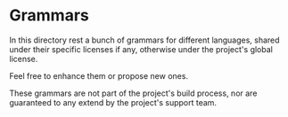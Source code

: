 # Grammars

In this directory rest a bunch of grammars for different languages, shared under their specific licenses if any, otherwise under the project's global license.

Feel free to enhance them or propose new ones.

These grammars are not part of the project's build process, nor are guaranteed to any extend by the project's support team.
